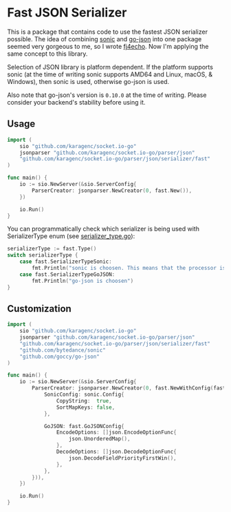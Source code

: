 # Fast JSON Serializer

This is a package that contains code to use the fastest JSON serializer possible. The idea of combining [sonic](https://github.com/bytedance/sonic) and [go-json](https://github.com/goccy/go-json) into one package seemed very gorgeous to me, so I wrote [fj4echo](https://github.com/karagenc/fj4echo). Now I'm applying the same concept to this library.

Selection of JSON library is platform dependent. If the platform supports sonic (at the time of writing sonic supports AMD64 and Linux, macOS, & Windows), then sonic is used, otherwise go-json is used.

Also note that go-json's version is `0.10.0` at the time of writing. Please consider your backend's stability before using it.

## Usage

```go
import (
    sio "github.com/karagenc/socket.io-go"
    jsonparser "github.com/karagenc/socket.io-go/parser/json"
    "github.com/karagenc/socket.io-go/parser/json/serializer/fast"
)

func main() {
    io := sio.NewServer(&sio.ServerConfig{
        ParserCreator: jsonparser.NewCreator(0, fast.New()),
    })

    io.Run()
}
```

You can programmatically check which serializer is being used with SerializerType enum (see [serializer_type.go](serializer_type.go)):

```go
serializerType := fast.Type()
switch serializerType {
    case fast.SerializerTypeSonic:
        fmt.Println("sonic is choosen. This means that the processor is amd64")
    case fast.SerializerTypeGoJSON:
        fmt.Println("go-json is choosen")
}
```

## Customization

```go
import (
    sio "github.com/karagenc/socket.io-go"
    jsonparser "github.com/karagenc/socket.io-go/parser/json"
    "github.com/karagenc/socket.io-go/parser/json/serializer/fast"
    "github.com/bytedance/sonic"
    "github.com/goccy/go-json"
)

func main() {
    io := sio.NewServer(&sio.ServerConfig{
        ParserCreator: jsonparser.NewCreator(0, fast.NewWithConfig(fast.Config{
            SonicConfig: sonic.Config{
                CopyString:  true,
                SortMapKeys: false,
            },

            GoJSON: fast.GoJSONConfig{
                EncodeOptions: []json.EncodeOptionFunc{
                    json.UnorderedMap(),
                },
                DecodeOptions: []json.DecodeOptionFunc{
                    json.DecodeFieldPriorityFirstWin(),
                },
            },
        })),
    })

    io.Run()
}
```
